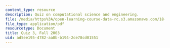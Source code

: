 ```yaml
---
content_type: resource
description: Quiz on computational science and engineering.
file: /media/https%3A/open-learning-course-data-rc.s3.amazonaws.com/18-085-computational-science-and-engineering-i-fall-2008/ad5ee1954782aa8bb1942ce78cd01551_q318085f03.pdf
file_type: application/pdf
resourcetype: Document
title: Quiz 3, Fall 2003
uid: ad5ee195-4782-aa8b-b194-2ce78cd01551
---
```

